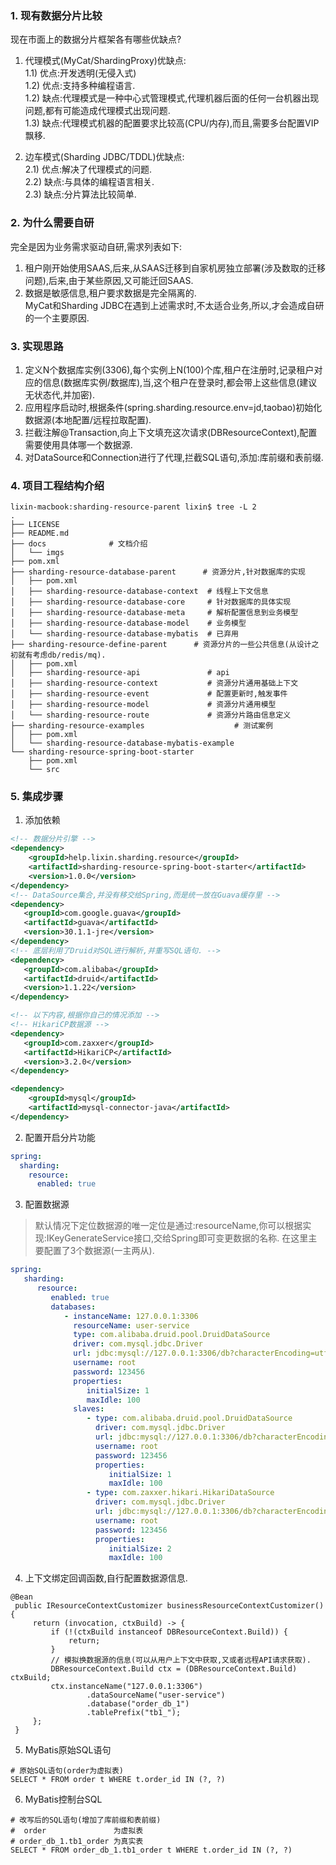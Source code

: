 ### 1. 现有数据分片比较
现在市面上的数据分片框架各有哪些优缺点?
1) 代理模式(MyCat/ShardingProxy)优缺点:        
   1.1) 优点:开发透明(无侵入式)   
   1.2) 优点:支持多种编程语言.       
   1.2) 缺点:代理模式是一种中心式管理模式,代理机器后面的任何一台机器出现问题,都有可能造成代理模式出现问题.       
   1.3) 缺点:代理模式机器的配置要求比较高(CPU/内存),而且,需要多台配置VIP飘移.

2) 边车模式(Sharding JDBC/TDDL)优缺点:         
   2.1) 优点:解决了代理模式的问题.     
   2.2) 缺点:与具体的编程语言相关.  
   2.3) 缺点:分片算法比较简单.

### 2. 为什么需要自研
完全是因为业务需求驱动自研,需求列表如下:
1) 租户刚开始使用SAAS,后来,从SAAS迁移到自家机房独立部署(涉及数取的迁移问题),后来,由于某些原因,又可能迁回SAAS.        
2) 数据是敏感信息,租户要求数据是完全隔离的.   
MyCat和Sharding JDBC在遇到上述需求时,不太适合业务,所以,才会造成自研的一个主要原因.    

### 3. 实现思路
1) 定义N个数据库实例(3306),每个实例上N(100)个库,租户在注册时,记录租户对应的信息(数据库实例/数据库),当,这个租户在登录时,都会带上这些信息(建议无状态代,并加密).
2) 应用程序启动时,根据条件(spring.sharding.resource.env=jd,taobao)初始化数据源(本地配置/远程拉取配置).    
3) 拦截注解@Transaction,向上下文填充这次请求(DBResourceContext),配置需要使用具体哪一个数据源.
4) 对DataSource和Connection进行了代理,拦截SQL语句,添加:库前缀和表前缀. 

### 4. 项目工程结构介绍

```shell
lixin-macbook:sharding-resource-parent lixin$ tree -L 2
.
├── LICENSE
├── README.md
├── docs              # 文档介绍
│   └── imgs
├── pom.xml
├── sharding-resource-database-parent      # 资源分片,针对数据库的实现
│   ├── pom.xml
│   ├── sharding-resource-database-context  # 线程上下文信息
│   ├── sharding-resource-database-core     # 针对数据库的具体实现
│   ├── sharding-resource-database-meta     # 解析配置信息到业务模型
│   ├── sharding-resource-database-model    # 业务模型
│   └── sharding-resource-database-mybatis  # 已弃用
├── sharding-resource-define-parent      # 资源分片的一些公共信息(从设计之初就有考虑db/redis/mq).
│   ├── pom.xml
│   ├── sharding-resource-api               # api
│   ├── sharding-resource-context           # 资源分片通用基础上下文
│   ├── sharding-resource-event             # 配置更新时,触发事件
│   ├── sharding-resource-model             # 资源分片通用模型
│   └── sharding-resource-route             # 资源分片路由信息定义
├── sharding-resource-examples                    # 测试案例
│   ├── pom.xml
│   └── sharding-resource-database-mybatis-example
└── sharding-resource-spring-boot-starter
    ├── pom.xml
    └── src
```

### 5. 集成步骤

1) 添加依赖

```xml
<!-- 数据分片引擎 -->
<dependency>
    <groupId>help.lixin.sharding.resource</groupId>
    <artifactId>sharding-resource-spring-boot-starter</artifactId>
    <version>1.0.0</version>
</dependency>
<!-- DataSource集合,并没有移交给Spring,而是统一放在Guava缓存里 -->
<dependency>
   <groupId>com.google.guava</groupId>
   <artifactId>guava</artifactId>
   <version>30.1.1-jre</version>
</dependency>
<!-- 底层利用了Druid对SQL进行解析,并重写SQL语句. --> 
<dependency>
   <groupId>com.alibaba</groupId>
   <artifactId>druid</artifactId>
   <version>1.1.22</version>
</dependency>

<!-- 以下内容,根据你自己的情况添加 -->
<!-- HikariCP数据源 -->
<dependency>
   <groupId>com.zaxxer</groupId>
   <artifactId>HikariCP</artifactId>
   <version>3.2.0</version>
</dependency>

<dependency>
    <groupId>mysql</groupId>
    <artifactId>mysql-connector-java</artifactId>
</dependency>
```

2) 配置开启分片功能

```yaml
spring:
  sharding:
    resource:
      enabled: true
```

3) 配置数据源

> 默认情况下定位数据源的唯一定位是通过:resourceName,你可以根据实现:IKeyGenerateService接口,交给Spring即可变更数据的名称.
> 在这里主要配置了3个数据源(一主两从). 

```yaml
spring:
   sharding:
      resource:
         enabled: true
         databases:
            - instanceName: 127.0.0.1:3306
              resourceName: user-service
              type: com.alibaba.druid.pool.DruidDataSource
              driver: com.mysql.jdbc.Driver
              url: jdbc:mysql://127.0.0.1:3306/db?characterEncoding=utf-8&useSSL=false
              username: root
              password: 123456
              properties:
                 initialSize: 1
                 maxIdle: 100
              slaves:
                 - type: com.alibaba.druid.pool.DruidDataSource
                   driver: com.mysql.jdbc.Driver
                   url: jdbc:mysql://127.0.0.1:3306/db?characterEncoding=utf-8&useSSL=false
                   username: root
                   password: 123456
                   properties:
                      initialSize: 1
                      maxIdle: 100
                 - type: com.zaxxer.hikari.HikariDataSource
                   driver: com.mysql.jdbc.Driver
                   url: jdbc:mysql://127.0.0.1:3306/db?characterEncoding=utf-8&useSSL=false
                   username: root
                   password: 123456
                   properties:
                      initialSize: 2
                      maxIdle: 100

```
4) 上下文绑定回调函数,自行配置数据源信息.
```
@Bean
 public IResourceContextCustomizer businessResourceContextCustomizer() {
     return (invocation, ctxBuild) -> {
         if (!(ctxBuild instanceof DBResourceContext.Build)) {
             return;
         }
         // 模拟换数据源的信息(可以从用户上下文中获取,又或者远程API请求获取).
         DBResourceContext.Build ctx = (DBResourceContext.Build) ctxBuild;
         ctx.instanceName("127.0.0.1:3306")
                 .dataSourceName("user-service")
                 .database("order_db_1")
                 .tablePrefix("tb1_");
     };
 }
```

5) MyBatis原始SQL语句
```
# 原始SQL语句(order为虚拟表)
SELECT * FROM order t WHERE t.order_id IN (?, ?)
```

6) MyBatis控制台SQL
```
# 改写后的SQL语句(增加了库前缀和表前缀)
#  order               为虚拟表
# order_db_1.tb1_order 为真实表
SELECT * FROM order_db_1.tb1_order t WHERE t.order_id IN (?, ?)
```